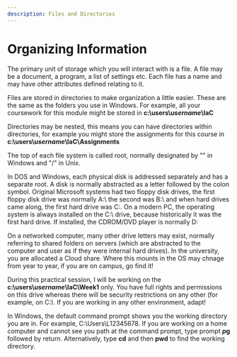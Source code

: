 ```yaml
---
description: Files and Directories
---
```


# Organizing Information

The primary unit of storage which you will interact with is a file. A file may be a document, a program, a list of settings etc. Each file has a name and may have other attributes defined relating to it.

Files are stored in directories to make organization a little easier. These are the same as the folders you use in Windows. For example, all your coursework for this module might be stored in **c:\users\\**_**username**_**\IaC**

Directories may be nested, this means you can have directories within directories, for example you might store the assignments for this course in **c:\users\\**_**username**_**\IaC\Assignments**

The top of each file system is called root, normally designated by "" in Windows and "/" in Unix.

In DOS and Windows, each physical disk is addressed separately and has a separate root. A disk is normally abstracted as a letter followed by the colon symbol. Original Microsoft systems had two floppy disk drives, the first floppy disk drive was normally A:\ the second was B:\ and when hard drives came along, the first hard drive was C:. On a modern PC, the operating system is always installed on the C:\ drive, because historically it was the first hard drive. If installed, the CDROM/DVD player is normally D:

On a networked computer, many other drive letters may exist, normally referring to shared folders on servers (which are abstracted to the computer and user as if they were internal hard drives). In the university, you are allocated a Cloud share. Where this mounts in the OS may chnage from year to year, if you are on campus, go find it!

During this practical session, I will be working on the **c:\users\\**_**username**_**\IaC\Week1** only. You have full rights and permissions on this drive whereas there will be security restrictions on any other (for example, on C:). If you are working in any other environment, adapt!

In Windows, the default command prompt shows you the working directory you are in. For example, C:\Users\L12345678. If you are working on a home computer and cannot see you path at the command prompt, type prompt **$p$g** followed by return. Alternatively, type **cd** and then **pwd** to find the working directory.
